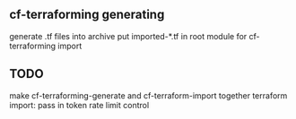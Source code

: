 ## cf-terraforming generating
generate .tf files into archive
put imported-*.tf in root module for cf-terraforming import

## TODO
make cf-terraforming-generate and cf-terraform-import together
terraform import: pass in token
rate limit control

